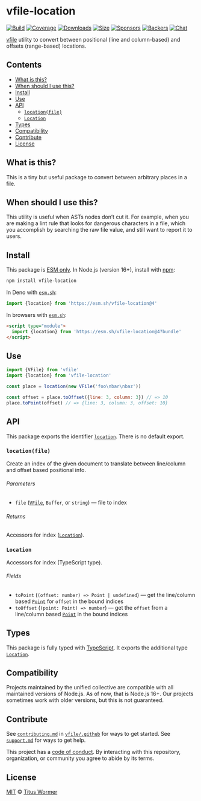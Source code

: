 # vfile-location

[![Build][build-badge]][build]
[![Coverage][coverage-badge]][coverage]
[![Downloads][downloads-badge]][downloads]
[![Size][size-badge]][size]
[![Sponsors][sponsors-badge]][collective]
[![Backers][backers-badge]][collective]
[![Chat][chat-badge]][chat]

[vfile][] utility to convert between positional (line and column-based) and
offsets (range-based) locations.

## Contents

*   [What is this?](#what-is-this)
*   [When should I use this?](#when-should-i-use-this)
*   [Install](#install)
*   [Use](#use)
*   [API](#api)
    *   [`location(file)`](#locationfile)
    *   [`Location`](#location)
*   [Types](#types)
*   [Compatibility](#compatibility)
*   [Contribute](#contribute)
*   [License](#license)

## What is this?

This is a tiny but useful package to convert between arbitrary places in a
file.

## When should I use this?

This utility is useful when ASTs nodes don’t cut it.
For example, when you are making a lint rule that looks for dangerous
characters in a file, which you accomplish by searching the raw file value,
and still want to report it to users.

## Install

This package is [ESM only][esm].
In Node.js (version 16+), install with [npm][]:

```sh
npm install vfile-location
```

In Deno with [`esm.sh`][esmsh]:

```js
import {location} from 'https://esm.sh/vfile-location@4'
```

In browsers with [`esm.sh`][esmsh]:

```html
<script type="module">
  import {location} from 'https://esm.sh/vfile-location@4?bundle'
</script>
```

## Use

```js
import {VFile} from 'vfile'
import {location} from 'vfile-location'

const place = location(new VFile('foo\nbar\nbaz'))

const offset = place.toOffset({line: 3, column: 3}) // => 10
place.toPoint(offset) // => {line: 3, column: 3, offset: 10}
```

## API

This package exports the identifier [`location`][api-location].
There is no default export.

### `location(file)`

Create an index of the given document to translate between line/column and
offset based positional info.

###### Parameters

*   `file` ([`VFile`][vfile], `Buffer`, or `string`)
    — file to index

###### Returns

Accessors for index ([`Location`][api-location-map]).

### `Location`

Accessors for index (TypeScript type).

###### Fields

*   `toPoint` (`(offset: number) => Point | undefined`)
    — get the line/column based [`Point`][point] for `offset` in the bound
    indices
*   `toOffset` (`(point: Point) => number`)
    — get the `offset` from a line/column based [`Point`][point] in the bound
    indices

## Types

This package is fully typed with [TypeScript][].
It exports the additional type [`Location`][api-location-map].

## Compatibility

Projects maintained by the unified collective are compatible with all maintained
versions of Node.js.
As of now, that is Node.js 16+.
Our projects sometimes work with older versions, but this is not guaranteed.

## Contribute

See [`contributing.md`][contributing] in [`vfile/.github`][health] for ways to
get started.
See [`support.md`][support] for ways to get help.

This project has a [code of conduct][coc].
By interacting with this repository, organization, or community you agree to
abide by its terms.

## License

[MIT][license] © [Titus Wormer][author]

<!-- Definitions -->

[build-badge]: https://github.com/vfile/vfile-location/workflows/main/badge.svg

[build]: https://github.com/vfile/vfile-location/actions

[coverage-badge]: https://img.shields.io/codecov/c/github/vfile/vfile-location.svg

[coverage]: https://codecov.io/github/vfile/vfile-location

[downloads-badge]: https://img.shields.io/npm/dm/vfile-location.svg

[downloads]: https://www.npmjs.com/package/vfile-location

[size-badge]: https://img.shields.io/badge/dynamic/json?label=minzipped%20size&query=$.size.compressedSize&url=https://deno.bundlejs.com/?q=vfile-location

[size]: https://bundlejs.com/?q=vfile-location

[sponsors-badge]: https://opencollective.com/unified/sponsors/badge.svg

[backers-badge]: https://opencollective.com/unified/backers/badge.svg

[collective]: https://opencollective.com/unified

[chat-badge]: https://img.shields.io/badge/chat-discussions-success.svg

[chat]: https://github.com/vfile/vfile/discussions

[npm]: https://docs.npmjs.com/cli/install

[esm]: https://gist.github.com/sindresorhus/a39789f98801d908bbc7ff3ecc99d99c

[esmsh]: https://esm.sh

[typescript]: https://www.typescriptlang.org

[contributing]: https://github.com/vfile/.github/blob/main/contributing.md

[support]: https://github.com/vfile/.github/blob/main/support.md

[health]: https://github.com/vfile/.github

[coc]: https://github.com/vfile/.github/blob/main/code-of-conduct.md

[license]: license

[author]: https://wooorm.com

[vfile]: https://github.com/vfile/vfile

[point]: https://github.com/syntax-tree/unist#point

[api-location]: #locationfile

[api-location-map]: #location
